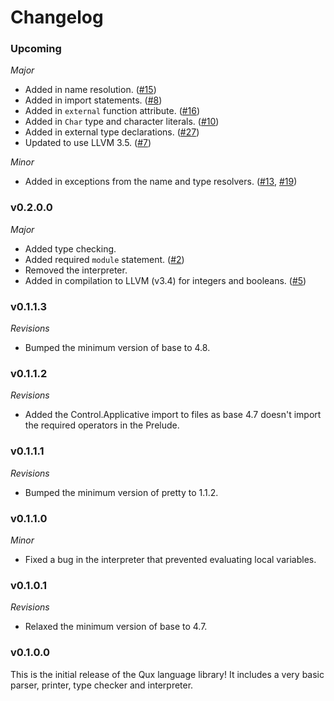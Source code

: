 # Changelog

### Upcoming

*Major*

* Added in name resolution. ([#15](https://github.com/hjwylde/language-qux/issues/15))
* Added in import statements. ([#8](https://github.com/hjwylde/language-qux/issues/8))
* Added in `external` function attribute. ([#16](https://github.com/hjwylde/language-qux/issues/16))
* Added in `Char` type and character literals. ([#10](https://github.com/hjwylde/language-qux/issues/10))
* Added in external type declarations. ([#27](https://github.com/hjwylde/language-qux/issues/27))
* Updated to use LLVM 3.5. ([#7](https://github.com/hjwylde/language-qux/issues/7))

*Minor*

* Added in exceptions from the name and type resolvers. ([#13](https://github.com/hjwylde/language-qux/issues/13), [#19](https://github.com/hjwylde/language-qux/issues/19))

### v0.2.0.0

*Major*

* Added type checking.
* Added required `module` statement. ([#2](https://github.com/hjwylde/language-qux/issues/2))
* Removed the interpreter.
* Added in compilation to LLVM (v3.4) for integers and booleans. ([#5](https://github.com/hjwylde/language-qux/issues/5))

### v0.1.1.3

*Revisions*

* Bumped the minimum version of base to 4.8.

### v0.1.1.2

*Revisions*

* Added the Control.Applicative import to files as base 4.7 doesn't import the required operators in
    the Prelude.

### v0.1.1.1

*Revisions*

* Bumped the minimum version of pretty to 1.1.2.

### v0.1.1.0

*Minor*

* Fixed a bug in the interpreter that prevented evaluating local variables.

### v0.1.0.1

*Revisions*

* Relaxed the minimum version of base to 4.7.

### v0.1.0.0

This is the initial release of the Qux language library!
It includes a very basic parser, printer, type checker and interpreter.
